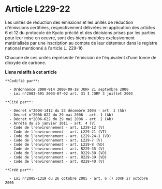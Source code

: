 # Article L229-22

Les unités de réduction des émissions et les unités de réduction d'émissions certifiées, respectivement délivrées en
application des articles 6 et 12 du protocole de Kyoto précité et des décisions prises par les parties pour leur mise en
oeuvre, sont des biens meubles exclusivement matérialisés par une inscription au compte de leur détenteur dans le registre
national mentionné à l'article L. 229-16.

Chacune de ces unités représente l'émission de l'équivalent d'une tonne de dioxyde de carbone.

**Liens relatifs à cet article**

	**Codifié par**:

	  - Ordonnance 2000-914 2000-09-18 JORF 21 septembre 2000
	  - Loi n°2003-591 2003-07-02 art. 31 I JORF 3 juillet 2003

	**Cité par**:

	  - Décret n°2004-1412 du 23 décembre 2004 - art. 2 (Ab)
	  - Décret n°2006-622 du 29 mai 2006 - art. 1 (Ab)
	  - Décret n°2006-622 du 29 mai 2006 - art. 2 (Ab)
	  - Arrêté du 26 janvier 2011 - art. 4 (V)
	  - Code de l'environnement - art. L229-12 (V)
	  - Code de l'environnement - art. L229-21 (VT)
	  - Code de l'environnement - art. L229-24-1 (VD)
	  - Code de l'environnement - art. L229-7 (V)
	  - Code de l'environnement - art. L229-8 (VD)
	  - Code de l'environnement - art. R229-35 (V)
	  - Code de l'environnement - art. R229-38 (VD)
	  - Code de l'environnement - art. R229-39 (VD)
	  - Code de l'environnement - art. R229-40 (V)

	**Créé par**:

	  - Loi n°2005-1319 du 26 octobre 2005 - art. 6 () JORF 27 octobre 2005
